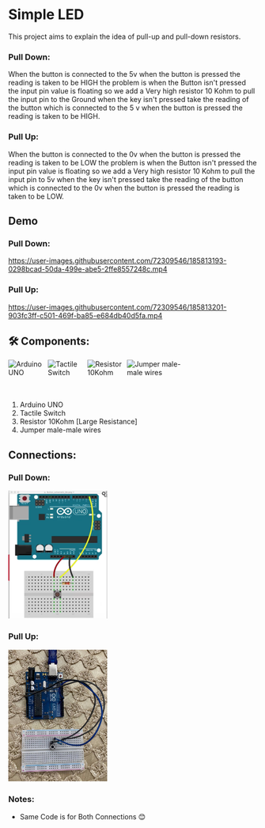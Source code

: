 # Simple LED
This project aims to explain the idea of pull-up and pull-down resistors.

### Pull Down:
When the button is connected to the 5v when the button is pressed the reading is taken to be HIGH the problem is when the Button
isn't pressed the input pin value is floating so we add a Very high resistor 10 Kohm to pull the input pin to the Ground when the key isn't pressed take the reading of the button which is 
connected to the 5 v when the button is pressed the reading is taken to be HIGH.


### Pull Up:
When the button is connected to the 0v when the button is pressed the reading is taken to be LOW the problem is when the Button
isn't pressed the input pin value is floating so we add a Very high resistor 10 Kohm to pull the input pin to 5v when the key isn't pressed take the reading of the button which is 
connected to the 0v when the button is pressed the reading is taken to be LOW.

## Demo
### Pull Down:
https://user-images.githubusercontent.com/72309546/185813193-0298bcad-50da-499e-abe5-2ffe8557248c.mp4


### Pull Up:
https://user-images.githubusercontent.com/72309546/185813201-903fc3ff-c501-469f-ba85-e684db40d5fa.mp4




## 🛠️ Components:
<img align="left" alt="Arduino UNO" width="80px" src="https://upload.wikimedia.org/wikipedia/commons/thumb/3/38/Arduino_Uno_-_R3.jpg/220px-Arduino_Uno_-_R3.jpg" draggable="false"/>
 
 <img align="left" alt="Tactile Switch" width="80px" src="https://sc04.alicdn.com/kf/HTB1k1qaXZnrK1RkHFrdq6xCoFXa3.jpg" draggable="false"/>
    
<img align="left" alt="Resistor 10Kohm" width="80px" src="https://www.gmelectronic.com/data/product/1024_1024/pctdetail.110-097.1.jpg" draggable="false"/>
   
<img align="left" alt="Jumper male-male wires" width="110px" src="https://potentiallabs.com/cart/image/cache/catalog/nov-dec/m-m-800x600.jpg" draggable="false"/>
 
 <br><br><br><br>

 <ol>
 <li>Arduino UNO</li>
 <li>Tactile Switch</li>
 <li>Resistor 10Kohm [Large Resistance]</li>
 <li>Jumper male-male wires</li>
 </ol>

 
## Connections:
### Pull Down:
<img alt="Pull Down Connections" width="200px" src="https://github.com/BasmaElhoseny01/Basic_Arduino_projects/blob/main/2.Pull_Up_and_Down_Resistor/Pull_Down_Resistor_Connection.png" draggable="false"/>

### Pull Up:
<img alt="Pull Up Connections" width="200px" src="https://github.com/BasmaElhoseny01/Basic_Arduino_projects/blob/main/2.Pull_Up_and_Down_Resistor/Pull_Up_Resistor_Connection.jpg" draggable="false"/>


### Notes:
<ul>
<li>Same Code is for Both Connections 😊</li>
</ul>
